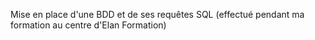 Mise en place d'une BDD et de ses requêtes SQL (effectué pendant ma formation au centre d'Elan Formation)
